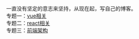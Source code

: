 一直没有坚定的意志来坚持，从现在起，写自己的博客。<br/>
专题一：[vue相关](/vue/)<br/>
专题二：[react相关](https://dongleicode.github.io/blog/react/)<br/>
专题三：[前端架构](/framework/)
